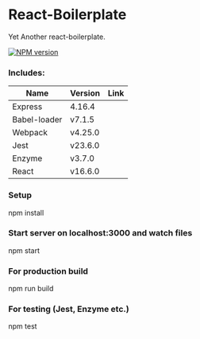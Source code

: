 # React-Boilerplate
Yet Another react-boilerplate.

[![NPM version](https://badge.fury.io/js/badge-list.svg)](http://badge.fury.io/js/badge-list)
### Includes:

Name|Version|Link
----|-------|----
Express|4.16.4|
Babel-loader|v7.1.5|
Webpack|v4.25.0|
Jest|v23.6.0|
Enzyme|v3.7.0|
React|v16.6.0|

### Setup
npm install

### Start server on localhost:3000 and watch files
npm start

### For production build
npm run build

### For testing (Jest, Enzyme etc.)
npm test

